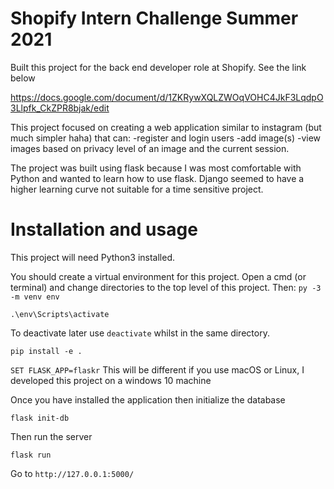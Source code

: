 # Shopify Intern Challenge Summer 2021
Built this project for the back end developer role at Shopify. See the link below

https://docs.google.com/document/d/1ZKRywXQLZWOqVOHC4JkF3LqdpO3Llpfk_CkZPR8bjak/edit

This project focused on creating a web application similar to instagram (but much simpler haha) that can: 
    -register and login users
    -add image(s)
    -view images based on privacy level of an image and the current session.

The project was built using flask because I was most comfortable with Python and wanted to learn how to use flask. Django seemed to have a higher learning curve not suitable for a time sensitive project.

# Installation and usage
This project will need Python3 installed.

You should create a virtual environment for this project. 
Open a cmd (or terminal) and change directories to the top level of this project. Then:
`py -3 -m venv env`

`.\env\Scripts\activate`

To deactivate later use `deactivate` whilst in the same directory.

`pip install -e .`

`SET FLASK_APP=flaskr` This will be different if you use macOS or Linux, I developed this project on a windows 10 machine

Once you have installed the application then initialize the database

`flask init-db`

Then run the server

`flask run`

Go to `http://127.0.0.1:5000/`


